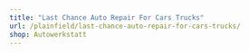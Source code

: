 ```yaml
---
title: "Last Chance Auto Repair For Cars Trucks"
url: /plainfield/last-chance-auto-repair-for-cars-trucks/
shop: Autowerkstatt
---
```

